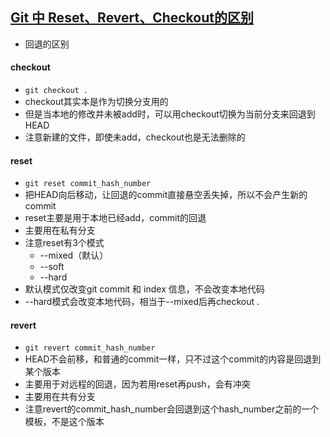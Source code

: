 ## [Git 中 Reset、Revert、Checkout的区别](http://yuanhehe.cn/2016/10/31/Git-%E4%B8%AD-Reset%E3%80%81Revert%E3%80%81Checkout%E7%9A%84%E5%8C%BA%E5%88%AB/)

* 回退的区别

#### checkout
* `git checkout .`
* checkout其实本是作为切换分支用的
* 但是当本地的修改并未被add时，可以用checkout切换为当前分支来回退到HEAD
* 注意新建的文件，即使未add，checkout也是无法删除的

#### reset
* `git reset commit_hash_number`
* 把HEAD向后移动，让回退的commit直接悬空丢失掉，所以不会产生新的commit
* reset主要是用于本地已经add，commit的回退
* 主要用在私有分支
* 注意reset有3个模式
    * --mixed（默认）
    * --soft
    * --hard
* 默认模式仅改变git commit 和 index 信息，不会改变本地代码
* --hard模式会改变本地代码，相当于--mixed后再checkout .

#### revert
* `git revert commit_hash_number`
* HEAD不会前移，和普通的commit一样，只不过这个commit的内容是回退到某个版本
* 主要用于对远程的回退，因为若用reset再push，会有冲突
* 主要用在共有分支
* 注意revert的commit_hash_number会回退到这个hash_number之前的一个模板，不是这个版本
